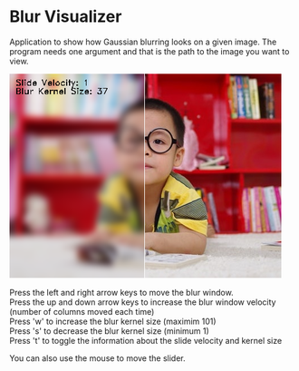 # Blur Visualizer

Application to show how Gaussian blurring looks on a given image. The program needs one argument and that is the path to the image you want to view.

![Blurred Image](/test_images/boy_blurred.png)

Press the left and right arrow keys to move the blur window.\
Press the up and down arrow keys to increase the blur window velocity (number of columns moved each time)\
Press 'w' to increase the blur kernel size (maximim 101)\
Press 's' to decrease the blur kernel size (minimum 1)\
Press 't' to toggle the information about the slide velocity and kernel size

You can also use the mouse to move the slider.
